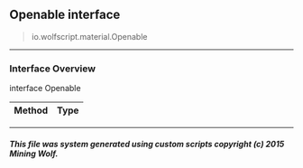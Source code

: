 ## Openable __interface__

>io.wolfscript.material.Openable

---

### Interface Overview

interface Openable

Method | Type   
--- | :--- 



---



##### This file was system generated using custom scripts copyright (c) 2015 Mining Wolf.
	

